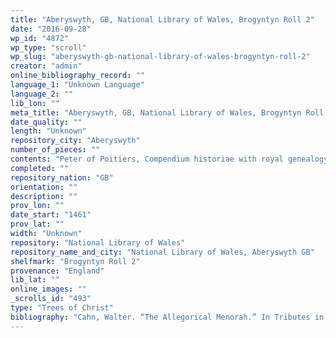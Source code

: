 ```yaml
---
title: "Aberyswyth, GB, National Library of Wales, Brogyntyn Roll 2"
date: "2016-09-28"
wp_id: "4872"
wp_type: "scroll"
wp_slug: "aberyswyth-gb-national-library-of-wales-brogyntyn-roll-2"
creator: "admin"
online_bibliography_record: ""
language_1: "Unknown Language"
language_2: ""
lib_lon: ""
meta_title: "Aberyswyth, GB, National Library of Wales, Brogyntyn Roll 2"
date_quality: ""
length: "Unknown"
repository_city: "Aberyswyth"
number_of_pieces: ""
contents: "Peter of Poitiers, Compendium historiae with royal genealogy extended to 1461."
completed: ""
repository_nation: "GB"
orientation: ""
description: ""
prov_lon: ""
date_start: "1461"
prov_lat: ""
width: "Unknown"
repository: "National Library of Wales"
repository_name_and_city: "National Library of Wales, Aberyswyth GB"
shelfmark: "Brogyntyn Roll 2"
provenance: "England"
lib_lat: ""
online_images: ""
_scrolls_id: "493"
type: "Trees of Christ"
bibliography: "Cahn, Walter. “The Allegorical Menorah.” In Tributes in Honor of James H. Marrow: Studies in Painting and Manuscript Illumination of the Late Middle Ages and Northern Renaissance, edited by Jeffrey F. Hamburger and A. S. Korteweg, 117–26. London: Harvey Miller, 2006."
---
```



